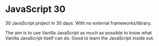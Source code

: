 # JavaScript 30

30 JavaScript project in 30 days. With no external frameworks/library.

The aim is to use Vanilla JavaScript as much as possible to know what Vanilla JavaScript itself can do. Good to learn the JavaScript inside out.
